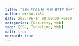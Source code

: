 ```yaml
---
title: "SSH 터널링을 통한 HTTP 통신"
author: wrkholic84
date: 2023-06-14 00:00:00 +0900
categories: [Security, Web]
tags: [SSH, Tunneling, Web]
math: true
mermaid: true
---
```

